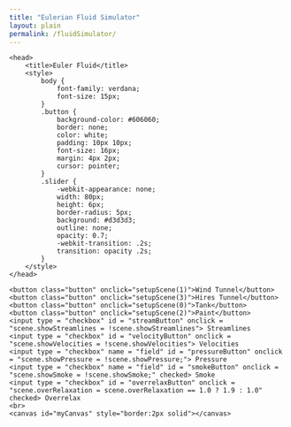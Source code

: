 ```yaml
---
title: "Eulerian Fluid Simulator"
layout: plain
permalink: /fluidSimulator/
---
```


<!--
Copyright 2022 Matthias Müller - Ten Minute Physics, 
www.youtube.com/c/TenMinutePhysics
www.matthiasMueller.info/tenMinutePhysics

MIT License

Permission is hereby granted, free of charge, to any person obtaining a copy of this software and associated documentation files (the "Software"), to deal in the Software without restriction, including without limitation the rights to use, copy, modify, merge, publish, distribute, sublicense, and/or sell copies of the Software, and to permit persons to whom the Software is furnished to do so, subject to the following conditions:

The above copyright notice and this permission notice shall be included in all copies or substantial portions of the Software.

THE SOFTWARE IS PROVIDED "AS IS", WITHOUT WARRANTY OF ANY KIND, EXPRESS OR IMPLIED, INCLUDING BUT NOT LIMITED TO THE WARRANTIES OF MERCHANTABILITY, FITNESS FOR A PARTICULAR PURPOSE AND NONINFRINGEMENT. IN NO EVENT SHALL THE AUTHORS OR COPYRIGHT HOLDERS BE LIABLE FOR ANY CLAIM, DAMAGES OR OTHER LIABILITY, WHETHER IN AN ACTION OF CONTRACT, TORT OR OTHERWISE, ARISING FROM, OUT OF OR IN CONNECTION WITH THE SOFTWARE OR THE USE OR OTHER DEALINGS IN THE SOFTWARE.
-->

<!--<!DOCTYPE html>-->
<html>
	<meta name="viewport" content="width=device-width, initial-scale=1.0">

	<head>
		<title>Euler Fluid</title>
		<style>
			body {
				font-family: verdana; 
				font-size: 15px;
			}			
			.button {
				background-color: #606060;
				border: none;
				color: white;
				padding: 10px 10px;
				font-size: 16px;
				margin: 4px 2px;
				cursor: pointer;
			}
			.slider {
				-webkit-appearance: none;
				width: 80px;
				height: 6px;
				border-radius: 5px;
				background: #d3d3d3;
				outline: none;
				opacity: 0.7;
				-webkit-transition: .2s;
				transition: opacity .2s;
			}
		</style>
	</head>
	
<body>

	<button class="button" onclick="setupScene(1)">Wind Tunnel</button>
	<button class="button" onclick="setupScene(3)">Hires Tunnel</button>
	<button class="button" onclick="setupScene(0)">Tank</button>
	<button class="button" onclick="setupScene(2)">Paint</button>
	<input type = "checkbox" id = "streamButton" onclick = "scene.showStreamlines = !scene.showStreamlines"> Streamlines
	<input type = "checkbox" id = "velocityButton" onclick = "scene.showVelocities = !scene.showVelocities"> Velocities
	<input type = "checkbox" name = "field" id = "pressureButton" onclick = "scene.showPressure = !scene.showPressure;"> Pressure
	<input type = "checkbox" name = "field" id = "smokeButton" onclick = "scene.showSmoke = !scene.showSmoke;" checked> Smoke
	<input type = "checkbox" id = "overrelaxButton" onclick = "scene.overRelaxation = scene.overRelaxation == 1.0 ? 1.9 : 1.0" checked> Overrelax
	<br>
	<canvas id="myCanvas" style="border:2px solid"></canvas>
	
<script>

	var canvas = document.getElementById("myCanvas");
	var c = canvas.getContext("2d");	
	canvas.width = window.innerWidth - 20;
	canvas.height = window.innerHeight - 100;

	canvas.focus();

	var simHeight = 1.1;	
	var cScale = canvas.height / simHeight;
	var simWidth = canvas.width / cScale;

	var U_FIELD = 0;
	var V_FIELD = 1;
	var S_FIELD = 2;

	var cnt = 0;

	function cX(x) {
		return x * cScale;
	}

	function cY(y) {
		return canvas.height - y * cScale;
	}

	// ----------------- start of simulator ------------------------------

	class Fluid {
		constructor(density, numX, numY, h) {
			this.density = density;
			this.numX = numX + 2; 
			this.numY = numY + 2;
			this.numCells = this.numX * this.numY;
			this.h = h;
			this.u = new Float32Array(this.numCells);
			this.v = new Float32Array(this.numCells);
			this.newU = new Float32Array(this.numCells);
			this.newV = new Float32Array(this.numCells);
			this.p = new Float32Array(this.numCells);
			this.s = new Float32Array(this.numCells);
			this.m = new Float32Array(this.numCells);
			this.newM = new Float32Array(this.numCells);
			this.m.fill(1.0)
			var num = numX * numY;
		}

		integrate(dt, gravity) {
			var n = this.numY;
			for (var i = 1; i < this.numX; i++) {
				for (var j = 1; j < this.numY-1; j++) {
					if (this.s[i*n + j] != 0.0 && this.s[i*n + j-1] != 0.0)
						this.v[i*n + j] += gravity * dt;
				}	 
			}
		}

		solveIncompressibility(numIters, dt) {

			var n = this.numY;
			var cp = this.density * this.h / dt;

			for (var iter = 0; iter < numIters; iter++) {

				for (var i = 1; i < this.numX-1; i++) {
					for (var j = 1; j < this.numY-1; j++) {

						if (this.s[i*n + j] == 0.0)
							continue;

						var s = this.s[i*n + j];
						var sx0 = this.s[(i-1)*n + j];
						var sx1 = this.s[(i+1)*n + j];
						var sy0 = this.s[i*n + j-1];
						var sy1 = this.s[i*n + j+1];
						var s = sx0 + sx1 + sy0 + sy1;
						if (s == 0.0)
							continue;

						var div = this.u[(i+1)*n + j] - this.u[i*n + j] + 
							this.v[i*n + j+1] - this.v[i*n + j];

						var p = -div / s;
						p *= scene.overRelaxation;
						this.p[i*n + j] += cp * p;

						this.u[i*n + j] -= sx0 * p;
						this.u[(i+1)*n + j] += sx1 * p;
						this.v[i*n + j] -= sy0 * p;
						this.v[i*n + j+1] += sy1 * p;
					}
				}
			}
		}

		extrapolate() {
			var n = this.numY;
			for (var i = 0; i < this.numX; i++) {
				this.u[i*n + 0] = this.u[i*n + 1];
				this.u[i*n + this.numY-1] = this.u[i*n + this.numY-2]; 
			}
			for (var j = 0; j < this.numY; j++) {
				this.v[0*n + j] = this.v[1*n + j];
				this.v[(this.numX-1)*n + j] = this.v[(this.numX-2)*n + j] 
			}
		}

		sampleField(x, y, field) {
			var n = this.numY;
			var h = this.h;
			var h1 = 1.0 / h;
			var h2 = 0.5 * h;

			x = Math.max(Math.min(x, this.numX * h), h);
			y = Math.max(Math.min(y, this.numY * h), h);

			var dx = 0.0;
			var dy = 0.0;

			var f;

			switch (field) {
				case U_FIELD: f = this.u; dy = h2; break;
				case V_FIELD: f = this.v; dx = h2; break;
				case S_FIELD: f = this.m; dx = h2; dy = h2; break

			}

			var x0 = Math.min(Math.floor((x-dx)*h1), this.numX-1);
			var tx = ((x-dx) - x0*h) * h1;
			var x1 = Math.min(x0 + 1, this.numX-1);
			
			var y0 = Math.min(Math.floor((y-dy)*h1), this.numY-1);
			var ty = ((y-dy) - y0*h) * h1;
			var y1 = Math.min(y0 + 1, this.numY-1);

			var sx = 1.0 - tx;
			var sy = 1.0 - ty;

			var val = sx*sy * f[x0*n + y0] +
				tx*sy * f[x1*n + y0] +
				tx*ty * f[x1*n + y1] +
				sx*ty * f[x0*n + y1];
			
			return val;
		}

		avgU(i, j) {
			var n = this.numY;
			var u = (this.u[i*n + j-1] + this.u[i*n + j] +
				this.u[(i+1)*n + j-1] + this.u[(i+1)*n + j]) * 0.25;
			return u;
				
		}

		avgV(i, j) {
			var n = this.numY;
			var v = (this.v[(i-1)*n + j] + this.v[i*n + j] +
				this.v[(i-1)*n + j+1] + this.v[i*n + j+1]) * 0.25;
			return v;
		}

		advectVel(dt) {

			this.newU.set(this.u);
			this.newV.set(this.v);

			var n = this.numY;
			var h = this.h;
			var h2 = 0.5 * h;

			for (var i = 1; i < this.numX; i++) {
				for (var j = 1; j < this.numY; j++) {

					cnt++;

					// u component
					if (this.s[i*n + j] != 0.0 && this.s[(i-1)*n + j] != 0.0 && j < this.numY - 1) {
						var x = i*h;
						var y = j*h + h2;
						var u = this.u[i*n + j];
						var v = this.avgV(i, j);
//						var v = this.sampleField(x,y, V_FIELD);
						x = x - dt*u;
						y = y - dt*v;
						u = this.sampleField(x,y, U_FIELD);
						this.newU[i*n + j] = u;
					}
					// v component
					if (this.s[i*n + j] != 0.0 && this.s[i*n + j-1] != 0.0 && i < this.numX - 1) {
						var x = i*h + h2;
						var y = j*h;
						var u = this.avgU(i, j);
//						var u = this.sampleField(x,y, U_FIELD);
						var v = this.v[i*n + j];
						x = x - dt*u;
						y = y - dt*v;
						v = this.sampleField(x,y, V_FIELD);
						this.newV[i*n + j] = v;
					}
				}	 
			}

			this.u.set(this.newU);
			this.v.set(this.newV);
		}

		advectSmoke(dt) {

			this.newM.set(this.m);

			var n = this.numY;
			var h = this.h;
			var h2 = 0.5 * h;

			for (var i = 1; i < this.numX-1; i++) {
				for (var j = 1; j < this.numY-1; j++) {

					if (this.s[i*n + j] != 0.0) {
						var u = (this.u[i*n + j] + this.u[(i+1)*n + j]) * 0.5;
						var v = (this.v[i*n + j] + this.v[i*n + j+1]) * 0.5;
						var x = i*h + h2 - dt*u;
						var y = j*h + h2 - dt*v;

						this.newM[i*n + j] = this.sampleField(x,y, S_FIELD);
 					}
				}	 
			}
			this.m.set(this.newM);
		}

		// ----------------- end of simulator ------------------------------


		simulate(dt, gravity, numIters) {

			this.integrate(dt, gravity);

			this.p.fill(0.0);
			this.solveIncompressibility(numIters, dt);

			this.extrapolate();
			this.advectVel(dt);
			this.advectSmoke(dt);
		}
	}

	var scene = 
	{
		gravity : -9.81,
		dt : 1.0 / 120.0,
		numIters : 100,
		frameNr : 0,
		overRelaxation : 1.9,
		obstacleX : 0.0,
		obstacleY : 0.0,
		obstacleRadius: 0.15,
		paused: false,
		sceneNr: 0,
		showObstacle: false,
		showStreamlines: false,
		showVelocities: false,	
		showPressure: false,
		showSmoke: true,
		fluid: null
	};

	function setupScene(sceneNr = 0) 
	{
		scene.sceneNr = sceneNr;
		scene.obstacleRadius = 0.15;
		scene.overRelaxation = 1.9;

		scene.dt = 1.0 / 60.0;
		scene.numIters = 40;

		var res = 100;
		
		if (sceneNr == 0)
			res = 50;
		else if (sceneNr == 3)
			res = 200;

		var domainHeight = 1.0;
		var domainWidth = domainHeight / simHeight * simWidth;
		var h = domainHeight / res;

		var numX = Math.floor(domainWidth / h);
		var numY = Math.floor(domainHeight / h);

		var density = 1000.0;

		f = scene.fluid = new Fluid(density, numX, numY, h);

		var n = f.numY;

		if (sceneNr == 0) {   		// tank

			for (var i = 0; i < f.numX; i++) {
				for (var j = 0; j < f.numY; j++) {
					var s = 1.0;	// fluid
					if (i == 0 || i == f.numX-1 || j == 0)
						s = 0.0;	// solid
					f.s[i*n + j] = s
				}
			}
			scene.gravity = -9.81;
			scene.showPressure = true;
			scene.showSmoke = false;
			scene.showStreamlines = false;
			scene.showVelocities = false;
		}
		else if (sceneNr == 1 || sceneNr == 3) { // vortex shedding

			var inVel = 2.0;
			for (var i = 0; i < f.numX; i++) {
				for (var j = 0; j < f.numY; j++) {
					var s = 1.0;	// fluid
					if (i == 0 || j == 0 || j == f.numY-1)
						s = 0.0;	// solid
					f.s[i*n + j] = s

					if (i == 1) {
						f.u[i*n + j] = inVel;
					}
				}
			}

			var pipeH = 0.1 * f.numY;
			var minJ = Math.floor(0.5 * f.numY - 0.5*pipeH);
			var maxJ = Math.floor(0.5 * f.numY + 0.5*pipeH);

			for (var j = minJ; j < maxJ; j++)
				f.m[j] = 0.0;

			setObstacle(0.4, 0.5, true)

			scene.gravity = 0.0;
			scene.showPressure = false;
			scene.showSmoke = true;
			scene.showStreamlines = false;
			scene.showVelocities = false;

			if (sceneNr == 3) {
				scene.dt = 1.0 / 120.0;
				scene.numIters = 100;
				scene.showPressure = true;
			}

		}
		else if (sceneNr == 2) { // paint

			scene.gravity = 0.0;
			scene.overRelaxation = 1.0;
			scene.showPressure = false;
			scene.showSmoke = true;
			scene.showStreamlines = false;
			scene.showVelocities = false;
			scene.obstacleRadius = 0.1;
		}

		document.getElementById("streamButton").checked = scene.showStreamlines;
		document.getElementById("velocityButton").checked = scene.showVelocities;
		document.getElementById("pressureButton").checked = scene.showPressure;
		document.getElementById("smokeButton").checked = scene.showSmoke;
		document.getElementById("overrelaxButton").checked = scene.overRelaxation > 1.0;
		
	}


	// draw -------------------------------------------------------

	function setColor(r,g,b) {
		c.fillStyle = `rgb(
			${Math.floor(255*r)},
			${Math.floor(255*g)},
			${Math.floor(255*b)})`
		c.strokeStyle = `rgb(
			${Math.floor(255*r)},
			${Math.floor(255*g)},
			${Math.floor(255*b)})`
	}

	function getSciColor(val, minVal, maxVal) {
		val = Math.min(Math.max(val, minVal), maxVal- 0.0001);
		var d = maxVal - minVal;
		val = d == 0.0 ? 0.5 : (val - minVal) / d;
		var m = 0.25;
		var num = Math.floor(val / m);
		var s = (val - num * m) / m;
		var r, g, b;

		switch (num) {
			case 0 : r = 0.0; g = s; b = 1.0; break;
			case 1 : r = 0.0; g = 1.0; b = 1.0-s; break;
			case 2 : r = s; g = 1.0; b = 0.0; break;
			case 3 : r = 1.0; g = 1.0 - s; b = 0.0; break;
		}

		return[255*r,255*g,255*b, 255]
	}

	function draw() 
	{
		c.clearRect(0, 0, canvas.width, canvas.height);

		c.fillStyle = "#FF0000";
		f = scene.fluid;
		n = f.numY;

		var cellScale = 1.1;

		var h = f.h;

		minP = f.p[0];
		maxP = f.p[0];

		for (var i = 0; i < f.numCells; i++) {
			minP = Math.min(minP, f.p[i]);
			maxP = Math.max(maxP, f.p[i]);
		}

		id = c.getImageData(0,0, canvas.width, canvas.height)

		var color = [255, 255, 255, 255]

		for (var i = 0; i < f.numX; i++) {
			for (var j = 0; j < f.numY; j++) {

				if (scene.showPressure) {
					var p = f.p[i*n + j];
					var s = f.m[i*n + j];
					color = getSciColor(p, minP, maxP);
					if (scene.showSmoke) {
						color[0] = Math.max(0.0, color[0] - 255*s);
						color[1] = Math.max(0.0, color[1] - 255*s);
						color[2] = Math.max(0.0, color[2] - 255*s);
					}
				}
				else if (scene.showSmoke) {
					var s = f.m[i*n + j];
					color[0] = 255*s;
					color[1] = 255*s;
					color[2] = 255*s;
					if (scene.sceneNr == 2)
						color = getSciColor(s, 0.0, 1.0);
				}
				else if (f.s[i*n + j] == 0.0) {
					color[0] = 0;
					color[1] = 0;
					color[2] = 0;
				}

				var x = Math.floor(cX(i * h));
				var y = Math.floor(cY((j+1) * h));
				var cx = Math.floor(cScale * cellScale * h) + 1;
				var cy = Math.floor(cScale * cellScale * h) + 1;

				r = color[0];
				g = color[1];
				b = color[2];

				for (var yi = y; yi < y + cy; yi++) {
					var p = 4 * (yi * canvas.width + x)

					for (var xi = 0; xi < cx; xi++) {
						id.data[p++] = r;
						id.data[p++] = g;
						id.data[p++] = b;
						id.data[p++] = 255;
					}
				}
			}
		}

		c.putImageData(id, 0, 0);

		if (scene.showVelocities) {

			c.strokeStyle = "#000000";	
			scale = 0.02;	

			for (var i = 0; i < f.numX; i++) {
				for (var j = 0; j < f.numY; j++) {

					var u = f.u[i*n + j];
					var v = f.v[i*n + j];

					c.beginPath();

					x0 = cX(i * h);
					x1 = cX(i * h + u * scale);
					y = cY((j + 0.5) * h );

					c.moveTo(x0, y);
					c.lineTo(x1, y);
					c.stroke();

					x = cX((i + 0.5) * h);
					y0 = cY(j * h );
					y1 = cY(j * h + v * scale)

					c.beginPath();
					c.moveTo(x, y0);
					c.lineTo(x, y1);
					c.stroke();

				}
			}
		}

		if (scene.showStreamlines) {

			var segLen = f.h * 0.2;
			var numSegs = 15;

			c.strokeStyle = "#000000";

			for (var i = 1; i < f.numX - 1; i += 5) {
				for (var j = 1; j < f.numY - 1; j += 5) {

					var x = (i + 0.5) * f.h;
					var y = (j + 0.5) * f.h;

					c.beginPath();
					c.moveTo(cX(x), cY(y));

					for (var n = 0; n < numSegs; n++) {
						var u = f.sampleField(x, y, U_FIELD);
						var v = f.sampleField(x, y, V_FIELD);
						l = Math.sqrt(u*u + v*v);
						// x += u/l * segLen;
						// y += v/l * segLen;
						x += u * 0.01;
						y += v * 0.01;
						if (x > f.numX * f.h)
							break;

						c.lineTo(cX(x), cY(y));
					}
					c.stroke();
				}
			}
		}

		if (scene.showObstacle) {

			c.strokeW
			r = scene.obstacleRadius + f.h;
			if (scene.showPressure)
				c.fillStyle = "#000000";
			else
				c.fillStyle = "#DDDDDD";
			c.beginPath();	
			c.arc(
				cX(scene.obstacleX), cY(scene.obstacleY), cScale * r, 0.0, 2.0 * Math.PI); 
			c.closePath();
			c.fill();

			c.lineWidth = 3.0;
			c.strokeStyle = "#000000";
			c.beginPath();	
			c.arc(
				cX(scene.obstacleX), cY(scene.obstacleY), cScale * r, 0.0, 2.0 * Math.PI); 
			c.closePath();
			c.stroke();
			c.lineWidth = 1.0;
		}

		if (scene.showPressure) {
			var s = "pressure: " + minP.toFixed(0) + " - " + maxP.toFixed(0) + " N/m";
			c.fillStyle ="#000000";
			c.font = "16px Arial";
			c.fillText(s, 10, 35);
		}
	}

	function setObstacle(x, y, reset) {

		var vx = 0.0;
		var vy = 0.0;

		if (!reset) {
			vx = (x - scene.obstacleX) / scene.dt;
			vy = (y - scene.obstacleY) / scene.dt;
		}

		scene.obstacleX = x;
		scene.obstacleY = y;
		var r = scene.obstacleRadius;
		var f = scene.fluid;
		var n = f.numY;
		var cd = Math.sqrt(2) * f.h;

		for (var i = 1; i < f.numX-2; i++) {
			for (var j = 1; j < f.numY-2; j++) {

				f.s[i*n + j] = 1.0;

				dx = (i + 0.5) * f.h - x;
				dy = (j + 0.5) * f.h - y;

				if (dx * dx + dy * dy < r * r) {
					f.s[i*n + j] = 0.0;
					if (scene.sceneNr == 2) 
						f.m[i*n + j] = 0.5 + 0.5 * Math.sin(0.1 * scene.frameNr)
					else 
						f.m[i*n + j] = 1.0;
					f.u[i*n + j] = vx;
					f.u[(i+1)*n + j] = vx;
					f.v[i*n + j] = vy;
					f.v[i*n + j+1] = vy;
				}
			}
		}
		
		scene.showObstacle = true;
	}

	// interaction -------------------------------------------------------

	var mouseDown = false;

	function startDrag(x, y) {
		let bounds = canvas.getBoundingClientRect();

		let mx = x - bounds.left - canvas.clientLeft;
		let my = y - bounds.top - canvas.clientTop;
		mouseDown = true;

		x = mx / cScale;
		y = (canvas.height - my) / cScale;

		setObstacle(x,y, true);
	}

	function drag(x, y) {
		if (mouseDown) {
			let bounds = canvas.getBoundingClientRect();
			let mx = x - bounds.left - canvas.clientLeft;
			let my = y - bounds.top - canvas.clientTop;
			x = mx / cScale;
			y = (canvas.height - my) / cScale;
			setObstacle(x,y, false);
		}
	}

	function endDrag() {
		mouseDown = false;
	}

	canvas.addEventListener('mousedown', event => {
		startDrag(event.x, event.y);
	});

	canvas.addEventListener('mouseup', event => {
		endDrag();
	});

	canvas.addEventListener('mousemove', event => {
		drag(event.x, event.y);
	});

	canvas.addEventListener('touchstart', event => {
		startDrag(event.touches[0].clientX, event.touches[0].clientY)
	});

	canvas.addEventListener('touchend', event => {
		endDrag()
	});

	canvas.addEventListener('touchmove', event => {
		event.preventDefault();
		event.stopImmediatePropagation();
		drag(event.touches[0].clientX, event.touches[0].clientY)
	}, { passive: false});


	document.addEventListener('keydown', event => {
		switch(event.key) {
			case 'p': scene.paused = !scene.paused; break;
			case 'm': scene.paused = false; simulate(); scene.paused = true; break;
		}
	});

	function toggleStart()
	{
		var button = document.getElementById('startButton');
		if (scene.paused)
			button.innerHTML = "Stop";
		else
			button.innerHTML = "Start";
		scene.paused = !scene.paused;
	}

	// main -------------------------------------------------------

	function simulate() 
	{
		if (!scene.paused)
			scene.fluid.simulate(scene.dt, scene.gravity, scene.numIters)
			scene.frameNr++;
	}

	function update() {
		simulate();
		draw();
		requestAnimationFrame(update);
	}
	
	setupScene(1);
	update();
	
</script> 
</body>
</html>